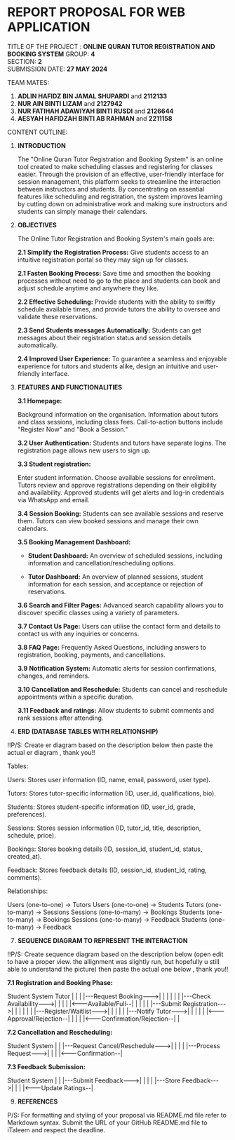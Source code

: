 # REPORT PROPOSAL FOR WEB APPLICATION
TITLE OF THE PROJECT : **ONLINE QURAN TUTOR REGISTRATION AND BOOKING SYSTEM**
GROUP: **4**  
SECTION: **2**  
SUBMISSION DATE: **27 MAY 2024**

TEAM MATES:
1. **ADLIN HAFIDZ BIN JAMAL SHUPARDI** and **2112133**
2. **NUR AIN BINTI LIZAM** and **2127942**
3. **NUR FATIHAH ADAWIYAH BINTI RUSDI** and **2126644**
4. **AESYAH HAFIDZAH BINTI AB RAHMAN** and **2211158**

CONTENT OUTLINE:
1. **INTRODUCTION**

   The "Online Quran Tutor Registration and Booking System" is an online tool created to make scheduling classes and registering for classes easier. Through the provision of an       effective, user-friendly interface for session management, this platform seeks to streamline the interaction between instructors and students. By concentrating on essential        features like scheduling and registration, the system improves learning by cutting down on administrative work and making sure instructors and students can simply manage their     calendars.

2. **OBJECTIVES**
 
   The Online Tutor Registration and Booking System's main goals are:

    **2.1 Simplify the Registration Process:** Give students access to an intuitive registration portal so they may sign up for classes.
   
    **2.1 Fasten Booking Process:** Save time and smoothen the booking processes without need to go to the place and students can book and adjust schedule anytime and anywhere 
    they like.

    **2.2 Effective Scheduling:** Provide students with the ability to swiftly schedule available times, and provide tutors the ability to oversee and validate these reservations.

    **2.3 Send Students messages Automatically:** Students can get messages about their registration status and session details automatically.  

    **2.4 Improved User Experience:** To guarantee a seamless and enjoyable experience for tutors and students alike, design an intuitive and user-friendly interface.

4. **FEATURES AND FUNCTIONALITIES**

    **3.1 Homepage:**
   
   Background information on the organisation.
   Information about tutors and class sessions, including class fees.
   Call-to-action buttons include "Register Now" and "Book a Session."
   
    **3.2 User Authentication:** Students and tutors have separate logins. The registration page allows new users to sign up.

   **3.3 Student registration:**

   Enter student information.
   Choose available sessions for enrollment.
   Tutors review and approve registrations depending on their eligibility and availability.
   Approved students will get alerts and log-in credentials via WhatsApp and email.  

   **3.4 Session Booking:** Students can see available sessions and reserve them. Tutors can view booked sessions and manage their own calendars.  

   **3.5 Booking Management Dashboard:**

     * **Student Dashboard:** An overview of scheduled sessions, including information and cancellation/rescheduling options.
   
     * **Tutor Dashboard:** An overview of planned sessions, student information for each session, and acceptance or rejection of reservations.
   
   **3.6 Search and Filter Pages:** Advanced search capability allows you to discover specific classes using a variety of parameters.
   
   **3.7 Contact Us Page:** Users can utilise the contact form and details to contact us with any inquiries or concerns.
   
   **3.8 FAQ Page:** Frequently Asked Questions, including answers to registration, booking, payments, and cancellations.
   
   **3.9 Notification System:** Automatic alerts for session confirmations, changes, and reminders.
   
   **3.10 Cancellation and Reschedule:** Students can cancel and reschedule appointments within a specific duration.
   
   **3.11 Feedback and ratings:** Allow students to submit comments and rank sessions after attending.

5. **ERD (DATABASE TABLES WITH RELATIONSHIP)**

!!P/S: Create er diagram based on the description below then paste the actual er diagram , thank you!! 

Tables:

Users: Stores user information (ID, name, email, password, user type).  

Tutors: Stores tutor-specific information (ID, user_id, qualifications, bio).  

Students: Stores student-specific information (ID, user_id, grade, preferences).  

Sessions: Stores session information (ID, tutor_id, title, description, schedule, price).  

Bookings: Stores booking details (ID, session_id, student_id, status, created_at).  

Feedback: Stores feedback details (ID, session_id, student_id, rating, comments).   

Relationships:

Users (one-to-one) -> Tutors
Users (one-to-one) -> Students
Tutors (one-to-many) -> Sessions
Sessions (one-to-many) -> Bookings
Students (one-to-many) -> Bookings
Sessions (one-to-many) -> Feedback
Students (one-to-many) -> Feedback  

7. **SEQUENCE DIAGRAM TO REPRESENT THE INTERACTION**

!!P/S: Create sequence diagram based on the description below (open edit to have a proper view. the allignment was slightly run, but hopefully u still able to understand the picture) then paste the actual one below , thank you!!  

   **7.1 Registration and Booking Phase:**

   Student         System           Tutor
   |               |               |
   |---Request Booking--->|        |
   |               |               |
   |               |---Check Availability--->|
   |               |               |
   |<---Available/Full--|               |
   |               |               |
   |---Submit Registration--->|        |
   |               |               |
   |               |---Register/Waitlist--->|
   |               |               |
   |               |---Notify Tutor--->|
   |               |               |
   |               |<---Approval/Rejection--| 
   |               |               |
   |<---Confirmation/Rejection--|        |  

   **7.2 Cancellation and Rescheduling:**  
   
   Student         System
   |               |
   |---Request Cancel/Reschedule--->|
   |               |
   |               |---Process Request--->|
   |               |
   |<---Confirmation--| 

   **7.3 Feedback Submission:**  
   
   Student         System
   |               |
   |---Submit Feedback--->|
   |               |
   |               |---Store Feedback--->|
   |               |
   |<---Update Ratings--|

   
9. **REFERENCES**

P/S: For formatting and styling of your proposal via README.md file refer to Markdown 
syntax. Submit the URL of your GitHub README.md file to iTaleem and respect the 
deadline.
